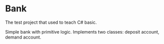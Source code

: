 # Bank
The test project that used to teach C# basic.

Simple bank with primitive logic.
Implements two classes: deposit account, demand account.